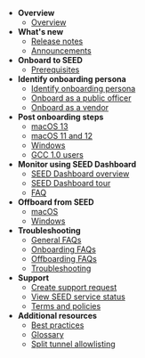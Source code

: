 - **Overview**
  - [Overview](overview)
- **What's new**
  - [Release notes](release-notes)
  - [Announcements](announcements)
- **Onboard to SEED**  
  - [Prerequisites](prerequisites-for-onboarding)
- **Identify onboarding persona**
  - [Identify onboarding persona](/onboard-device/identify-onboarding-persona)
  - [Onboard as a public officer](onboard-device/public-officer)
  - [Onboard as a vendor](onboard-device/vendor)
- **Post onboarding steps**    
  - [macOS 13](/post-onboarding-instructions/mac-os-13.md)
  - [macOS 11 and 12](/post-onboarding-instructions/mac-os.md)
  - [Windows](/post-onboarding-instructions/windows.md)
  - [GCC 1.0 users](/post-onboarding-instructions/gcc-1-users.md)
- **Monitor using SEED Dashboard**
  - [SEED Dashboard overview](/seed-dashboard/seed-overview.md)
  - [SEED Dashboard tour](/seed-dashboard/seed-dashboard-tour.md)
  - [FAQ](/seed-dashboard/seed-dashboard-faq.md)
- **Offboard from SEED**
  - [macOS](/offboard-device/mac-os.md)
  - [Windows](/offboard-device/windows.md)
- **Troubleshooting**
  - [General FAQs](/faqs/general-faq.md)
  - [Onboarding FAQs](/faqs/onboarding-faq.md)
  - [Offboarding FAQs](/faqs/seed-offboarding-faq.md)
  - [Troubleshooting](/faqs/troubleshooting.md)
- **Support**
  - [Create support request](raise-an-incident-support-request)
  - [View SEED service status](seed-status)
  - [Terms and policies](additional-resources/terms-and-policies.md)
- **Additional resources**  
  - [Best practices](/additional-resources/best-practices.md)
  - [Glossary](additional-resources/glossary)
  - [Split tunnel allowlisting](additional-resources/split-tunnel-allowlist)
  
